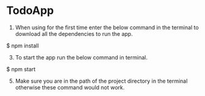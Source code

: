 # TodoApp

1. When using for the first time enter the below command in the terminal to download all the dependencies to run the app.
 
 $  npm install

3. To start the app run the below command in terminal.
   
$  npm start
   
5. Make sure you are in the path of the project directory in the terminal otherwise these command would not work.
